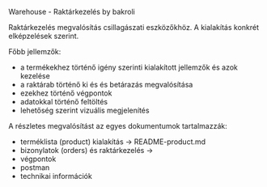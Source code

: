 Warehouse - Raktárkezelés
by bakroli


Raktárkezelés megvalósítás csillagászati eszközőkhöz.
A kialakítás konkrét elképzelések szerint. 

Főbb jellemzők:
- a termékekhez történő igény szerinti kialakított jellemzők és azok kezelése
- a raktárab történő ki és és betárazás megvalósítása
- ezekhez történő végpontok
- adatokkal történő feltöltés
- lehetőség szerint vizuális megjelenítés

A részletes megvalósítást az egyes dokumentumok tartalmazzák:

- terméklista (product) kialakítás -> README-product.md
- bizonylatok (orders) és raktárkezelés -> 
- végpontok
- postman
- technikai információk


